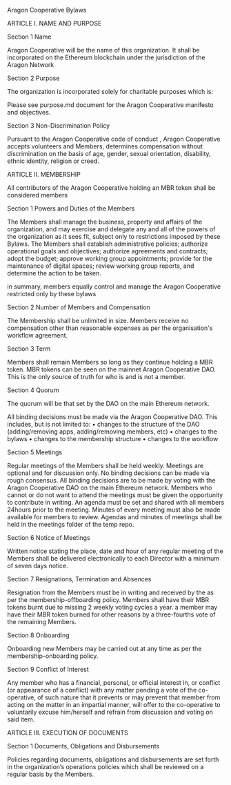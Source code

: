 
Aragon Cooperative Bylaws

ARTICLE I. NAME AND PURPOSE

Section 1 Name

Aragon Cooperative will be the name of this organization. It shall be incorporated on the Ethereum blockchain under the jurisdiction of the Aragon Network

Section 2 Purpose

The organization is incorporated solely for charitable purposes which is:

Please see purpose.md document for the Aragon Cooperative manifesto and objectives.

Section 3 Non-Discrimination Policy

Pursuant to the Aragon Cooperative code of conduct , Aragon Cooperative accepts volunteers and Members, determines compensation without discrimination on the basis of age, gender, sexual orientation, disability, ethnic identity, religion or creed.

ARTICLE II. MEMBERSHIP

All contributors of the Aragon Cooperative holding an MBR token shall be considered members

Section 1    Powers and Duties of the Members

The Members shall manage the business, property and affairs of the organization, and may exercise and delegate any and all of the powers of the organization as it sees fit, subject only to restrictions imposed by these Bylaws. The Members shall establish administrative policies; authorize operational goals and objectives; authorize agreements and contracts; adopt the budget; approve working group appointments; provide for the maintenance of digital spaces; review working group reports, and determine the action to be taken.

in summary, members equally control and manage the Aragon Cooperative restricted only by these bylaws

Section 2    Number of Members and Compensation

The Membership shall be unlimited in size. Members receive no compensation other than reasonable expenses as per the organisation's workflow agreement.

Section 3    Term

Members shall remain Members so long as they continue holding a MBR token. MBR tokens can be seen on the mainnet Aragon Cooperative DAO. This is the only source of truth for who is and is not a member.

Section 4    Quorum

The quorum will be that set by the DAO on the main Ethereum network.

All binding decisions must be made via the Aragon Cooperative DAO. This includes, but is not limited to:
• changes to the structure of the DAO (adding/removing apps, adding/removing members, etc)
• changes to the bylaws
• changes to the membership structure
• changes to the workflow

Section 5    Meetings

Regular meetings of the Members shall be held weekly. Meetings are optional and for discussion only. No binding decisions can be made via rough consensus. All binding decisions are to be made by voting with the Aragon Cooperative DAO on the main Ethereum network. Members who cannot or do not want to attend the meetings must be given the opportunity to contribute in writing. An agenda must be set and shared with all members 24hours prior to the meeting. Minutes of every meeting must also be made available for members to review. Agendas and minutes of meetings shall be held in the meetings folder of the temp repo.

Section 6    Notice of Meetings

Written notice stating the place, date and hour of any regular meeting of the Members shall be delivered electronically to each Director with a minimum of seven days notice.

Section 7    Resignations, Termination and Absences

Resignation from the Members must be in writing and received by the as per the membership-offboarding policy. Members shall have their MBR tokens burnt due to missing 2 weekly voting cycles a year. a member may have their MBR token burned for other reasons by a three-fourths vote of the remaining Members.

Section 8   Onboarding

Onboarding new Members may be carried out at any time as per the membership-onboarding policy.

Section 9 Conflict of Interest

Any member who has a financial, personal, or official interest in, or conflict (or appearance of a conflict) with any matter pending a vote of the co-operative, of such nature that it prevents or may prevent that member from acting on the matter in an impartial manner, will offer to the co-operative to voluntarily excuse him/herself and refrain from discussion and voting on said item.

ARTICLE III. EXECUTION OF DOCUMENTS

Section 1    Documents, Obligations and Disbursements

Policies regarding documents, obligations and disbursements are set forth in the organization’s operations policies which shall be reviewed on a regular basis by the Members.